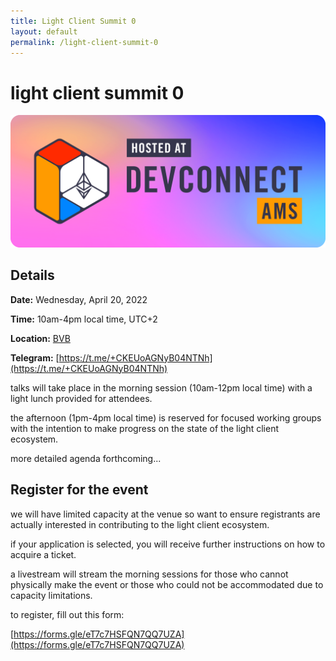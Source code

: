```yaml
---
title: Light Client Summit 0
layout: default
permalink: /light-client-summit-0
---
```


# light client summit 0

![Devconnect banner](/assets/img/devconnect-banner.png)

## Details

**Date:** Wednesday, April 20, 2022

**Time:** 10am-4pm local time, UTC+2

**Location:** [BVB](https://beursvanberlage.com/)

**Telegram:** [https://t.me/+CKEUoAGNyB04NTNh](https://t.me/+CKEUoAGNyB04NTNh)

talks will take place in the morning session (10am-12pm local time) with a light lunch provided for attendees.

the afternoon (1pm-4pm local time) is reserved for focused working groups with the intention to make progress on the state of the light client ecosystem.

more detailed agenda forthcoming...

## Register for the event

we will have limited capacity at the venue so want to ensure registrants are actually interested in contributing to the light client ecosystem.

if your application is selected, you will receive further instructions on how to acquire a ticket.

a livestream will stream the morning sessions for those who cannot physically make the event or those who could not be accommodated due to capacity limitations.

to register, fill out this form:

[https://forms.gle/eT7c7HSFQN7QQ7UZA](https://forms.gle/eT7c7HSFQN7QQ7UZA)
